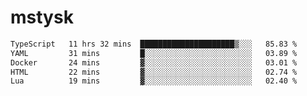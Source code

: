 # mstysk

<!--START_SECTION:waka-->

```txt
TypeScript   11 hrs 32 mins  █████████████████████▒░░░   85.83 %
YAML         31 mins         █░░░░░░░░░░░░░░░░░░░░░░░░   03.89 %
Docker       24 mins         ▓░░░░░░░░░░░░░░░░░░░░░░░░   03.01 %
HTML         22 mins         ▓░░░░░░░░░░░░░░░░░░░░░░░░   02.74 %
Lua          19 mins         ▓░░░░░░░░░░░░░░░░░░░░░░░░   02.40 %
```

<!--END_SECTION:waka-->
